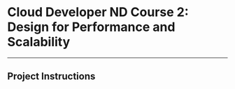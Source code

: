 # Cloud Developer ND Course 2: Design for Performance and Scalability

---

## Project  Instructions
